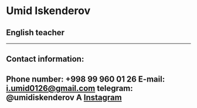 # Umid Iskenderov
## English teacher
---

## Contact information:

**Phone number:** +998 99 960 01 26
**E-mail:** i.umid0126@gmail.com
**telegram:** @umidiskenderov
A [Instagram](https://www.instagram.com/accounts/onetap/?next=%2F)
---